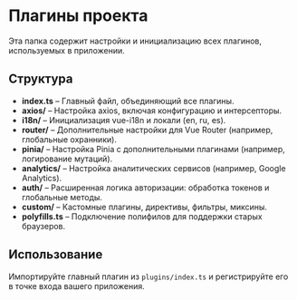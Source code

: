 # Плагины проекта

Эта папка содержит настройки и инициализацию всех плагинов, используемых в приложении.

## Структура

- **index.ts** – Главный файл, объединяющий все плагины.
- **axios/** – Настройка axios, включая конфигурацию и интерсепторы.
- **i18n/** – Инициализация vue-i18n и локали (en, ru, es).
- **router/** – Дополнительные настройки для Vue Router (например, глобальные охранники).
- **pinia/** – Настройка Pinia с дополнительными плагинами (например, логирование мутаций).
- **analytics/** – Настройка аналитических сервисов (например, Google Analytics).
- **auth/** – Расширенная логика авторизации: обработка токенов и глобальные методы.
- **custom/** – Кастомные плагины, директивы, фильтры, миксины.
- **polyfills.ts** – Подключение полифилов для поддержки старых браузеров.

## Использование

Импортируйте главный плагин из `plugins/index.ts` и регистрируйте его в точке входа вашего приложения.
